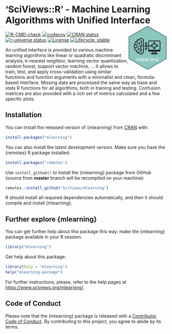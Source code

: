
<!-- README.md is generated from README.Rmd. Please edit that file -->

# ‘SciViews::R’ - Machine Learning Algorithms with Unified Interface <a href="https://www.sciviews.org/mlearning"><img src="man/figures/logo.png" align="right" height="138" /></a>

<!-- badges: start -->

[![R-CMD-check](https://github.com/SciViews/mlearning/actions/workflows/R-CMD-check.yaml/badge.svg)](https://github.com/SciViews/mlearning/actions/workflows/R-CMD-check.yaml)
[![codecov](https://codecov.io/gh/SciViews/mlearning/branch/master/graph/badge.svg?token=1YyLPD4HkZ)](https://app.codecov.io/gh/SciViews/mlearning)
[![CRAN
status](https://www.r-pkg.org/badges/version/mlearning)](https://cran.r-project.org/package=mlearning)
[![r-universe
status](https://sciviews.r-universe.dev/badges/mlearning)](https://sciviews.r-universe.dev/mlearning)
[![License](https://img.shields.io/badge/license-GPL-blue.svg)](https://www.gnu.org/licenses/gpl-2.0.html)
[![Lifecycle:
stable](https://img.shields.io/badge/lifecycle-stable-brightgreen.svg)](https://www.tidyverse.org/lifecycle/#stable)
<!-- badges: end -->

An unified interface is provided to various machine learning algorithms
like linear or quadratic discriminant analysis, k-nearest neighbor,
learning vector quantization, random forest, support vector machine, …
It allows to train, test, and apply cross-validation using similar
functions and function arguments with a minimalist and clean,
formula-based interface. Missing data are processed the same way as base
and stats R functions for all algorithms, both in training and testing.
Confusion matrices are also provided with a rich set of metrics
calculated and a few specific plots.

## Installation

You can install the released version of {mlearning} from
[CRAN](https://CRAN.R-project.org) with:

``` r
install.packages("mlearning")
```

You can also install the latest development version. Make sure you have
the {remotes} R package installed:

``` r
install.packages("remotes")
```

Use `install_github()` to install the {mlearning} package from GitHub
(source from **master** branch will be recompiled on your machine):

``` r
remotes::install_github("SciViews/mlearning")
```

R should install all required dependencies automatically, and then it
should compile and install {mlearning}.

## Further explore {mlearning}

You can get further help about this package this way: make the
{mlearning} package available in your R session:

``` r
library("mlearning")
```

Get help about this package:

``` r
library(help = "mlearning")
help("mlearning-package")
```

For further instructions, please, refer to the help pages at
<https://www.sciviews.org/mlearning/>.

## Code of Conduct

Please note that the {mlearning} package is released with a [Contributor
Code of
Conduct](https://contributor-covenant.org/version/2/1/CODE_OF_CONDUCT.html).
By contributing to this project, you agree to abide by its terms.
